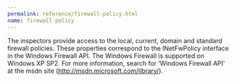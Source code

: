 ```yaml
---
permalink: reference/firewall-policy.html
name: firewall policy
---
```


The <firewall policy> inspectors provide access to the local, current, domain and standard firewall policies. These properties correspond to the INetFwPolicy interface in the Windows Firewall API. The Windows Firewall is supported on Windows XP SP2. For more information, search for 'Windows Firewall API' at the msdn site (http://msdn.microsoft.com/library/).